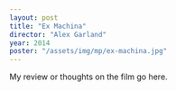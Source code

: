 ```yaml
---
layout: post
title: "Ex Machina"
director: "Alex Garland"
year: 2014
poster: "/assets/img/mp/ex-machina.jpg"
---
```


My review or thoughts on the film go here.
